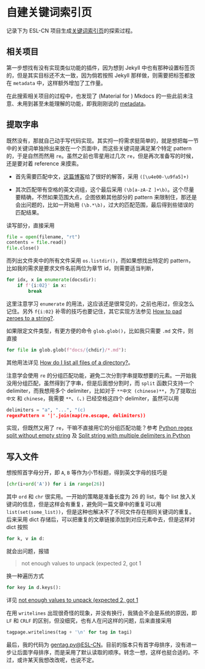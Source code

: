 # 自建关键词索引页

记录下为 ESL-CN 项目生成[关键词索引页](https://esl.hohoweiya.xyz/tag/index.html)的探索过程。

## 相关项目

第一步想找有没有实现类似功能的插件，因为想到 Jekyll 中也有那种设置标签页的，但是其实目标还不太一致，因为倘若按照 Jekyll 那样做，则需要把标签都放在 `metadata` 中，这样额外增加了工作量。

在此搜索相关项目的过程中，也发现了 (Material for ) Mkdocs 的一些此前未注意、未用到甚至未能理解的功能，即我刚刚说的 [metadata](https://squidfunk.github.io/mkdocs-material/extensions/metadata/)。

## 提取字串

既然没有，那就自己动手写代码实现。其实捋一捋需求挺简单的，就是想把每一节中的关键词单独拎出来放在一个页面中，而这些关键词是满足某个特定 pattern 的，于是自然而然用 `re`。虽然之前也零星用过几次 `re`，但是再次准备写的时候，还是要对着 reference 来摸索。

- 首先需要匹配中文，[这篇博客](https://blog.csdn.net/gatieme/article/details/43235791)给了很好的解答，采用 `([\u4e00-\u9fa5]+)`

- 其次匹配带有空格的英文词组，这个最后采用 `(\b[a-zA-Z ]+\b)`。这个尽量要精确，不然如果范围大点，企图依赖其他部分的 pattern 来限制住，那还是会出问题的，比如一开始用 `(\b.*\b)`，过大的匹配范围，最后得到些错误的匹配结果。

读写部分，直接采用 

```python
file = open(filename, "rt")
contents = file.read()
file.close()
```

而列出文件夹中的所有文件采用 `os.listdir()`，而如果想找出特定的 pattern，比如我的需求是要求文件名前两位为章节 id，则需要适当判断，

```python
for idx, x in enumerate(docsdir):
    if f'{i:02}' in x:
        break
```

这里注意学习 `enumerate` 的用法，这应该还是很常见的，之前也用过，但没怎么记住。另外 `f{i:02}` 补零的技巧也要记住，其它实现方法参见 [How to pad zeroes to a string?](https://stackoverflow.com/questions/339007/how-to-pad-zeroes-to-a-string).

如果限定文件类型，有更方便的命令 `glob.glob()`，比如我只需要 `.md` 文件，则直接

```python
for file in glob.glob(f"docs/{chdir}/*.md"):
```

其他用法详见 [How do I list all files of a directory?](https://stackoverflow.com/questions/3207219/how-do-i-list-all-files-of-a-directory)。

注意学会使用 `re` 的分组匹配功能，避免二次分割字串提取想要的元素。一开始我没用分组匹配，虽然得到了字串，但是后面想分割时，而 `split` 函数只支持一个 delimiter，而我想用多个 delimiter，比如对于 `**中文 (chinese)**`，为了提取出 `中文` 和 `chinese`，我需要 `**`、`(`、`)` 已经空格这四个 delimiter，虽然可以用

```python
delimiters = "a", "...", "(c)
regexPattern = '|'.join(map(re.escape, delimiters))
```

实现，但既然又用了 `re`，干嘛不直接用它的分组匹配功能？参考 [Python regex split without empty string](https://stackoverflow.com/questions/16840851/python-regex-split-without-empty-string) 及 [Split string with multiple delimiters in Python](https://stackoverflow.com/questions/4998629/split-string-with-multiple-delimiters-in-python)

## 写入文件

想按照首字母分开，即 `A`, `B` 等作为小节标题，得到英文字母的技巧是 

```python
[chr(i+ord('A')) for i in range(26)]
```

其中 `ord` 和 `chr` 很实用。一开始的策略是准备长度为 26 的 list，每个 list 放入关键词的信息，但是这样会有重复，避免同一篇文章中的重复可以用 `list(set(some_list))`，但是这种也解决不了不同文件存在相同关键词的重复。后来采用 dict 存储后，可以把重复的文章链接添加到对应元素中去，但是这样对 dict 按照

```python
for k, v in d:
```

就会出问题，报错 

> not enough values to unpack (expected 2, got 1 

换一种遍历方式

```python
for key in d.keys():
```

详见 [not enough values to unpack (expected 2, got 1](https://stackoverflow.com/questions/52108914/not-enough-values-to-unpack-expected-2-got-1)

在用 `writelines` 出现很奇怪的现象，并没有换行，我猜会不会是系统的原因，即 `LF` 和 `CRLF` 的区别，但没细究，也有人在问这样的问题，后来直接采用

```python
tagpage.writelines(tag + '\n' for tag in tagi)
```

最后，我的代码为 [gentag.py@ESL-CN](https://github.com/szcf-weiya/ESL-CN/blob/master/gentag.py)。目前的版本只有首字母排序，没有进一步让后面字母排序，而是采用了默认读取的顺序。转念一想，这样也挺合适的。不过，或许某天我想改改呢，也说不定。